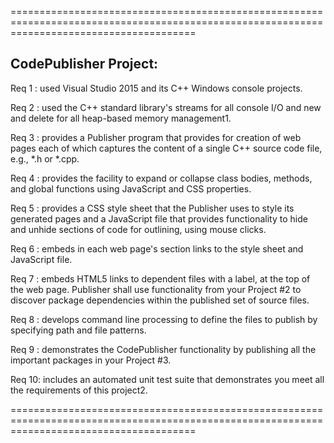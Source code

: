 ============================================================================================================================================

CodePublisher Project:
----------------------

Req 1 : used Visual Studio 2015 and its C++ Windows console projects.

Req 2 : used the C++ standard library's streams for all console I/O and new and delete for all heap-based memory management1.

Req 3 : provides a Publisher program that provides for creation of web pages each of which captures the content of a single C++ source code 
		file, e.g., *.h or *.cpp.

Req 4 : provides the facility to expand or collapse class bodies, methods, and global functions using JavaScript and CSS properties.

Req 5 : provides a CSS style sheet that the Publisher uses to style its generated pages and a JavaScript file that provides functionality 
		to hide and unhide sections of code for outlining, using mouse clicks.

Req 6 : embeds in each web page's <head> section links to the style sheet and JavaScript file.

Req 7 : embeds HTML5 links to dependent files with a label, at the top of the web page. Publisher shall use functionality from your 
		Project #2 to discover package dependencies within the published set of source files.

Req 8 : develops command line processing to define the files to publish by specifying path and file patterns.

Req 9 : demonstrates the CodePublisher functionality by publishing all the important packages in your Project #3.

Req 10: includes an automated unit test suite that demonstrates you meet all the requirements of this project2.

============================================================================================================================================